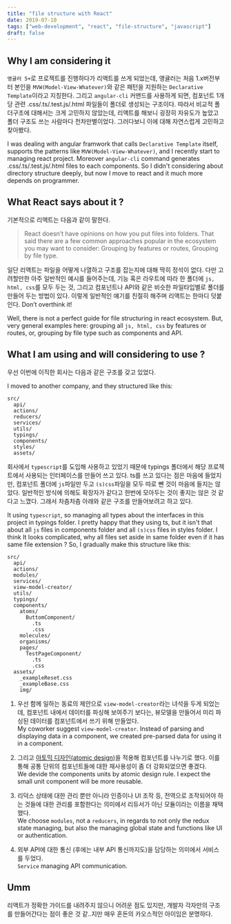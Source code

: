 ```yaml
---
title: "file structure with React"
date: 2019-07-10
tags: ["web-development", "react", "file-structure", "javascript"]
draft: false
---
```


## Why I am considering it

`앵귤러 5+`로 프로젝트를 진행하다가 리액트를 쓰게 되었는데, 앵귤러는 처음 1.x버전부터 본인을 `MVW(Model-View-Whatever)`와 같은 패턴을 지원하는 `Declarative Template`이라고 지칭한다. 그리고 `angular-cli` 커맨드를 사용하게 되면, 컴포넌트 1개당 관련 .css/.ts/.test.js/.html 파일들이 폴더로 생성되는 구조이다. 따라서 비교적 폴더구조에 대해서는 크게 고민하지 않았는데, 리액트를 해보니 굉장히 자유도가 높았고 폴더 구조도 쓰는 사람마다 천차만별이었다. 그러다보니 이에 대해 자연스럽게 고민하고 찾아봤다.

I was dealing with angular framwork that calls `Declarative Template` itself, supports the patterns like `MVW(Model-View-Whatever)`, and I recently start to managing react project. Moreover `angular-cli` command generates .css/.ts/.test.js/.html files to each components. So I didn't considering about directory structure deeply, but now I move to react and it much more depends on programmer.

## What React says about it ?

기본적으로 리액트는 다음과 같이 말한다.

> React doesn’t have opinions on how you put files into folders. That said there are a few common approaches popular in the ecosystem you may want to consider: Grouping by features or routes, Grouping by file type.

일단 리액트는 파일을 어떻게 나열하고 구조를 잡는지에 대해 딱히 정석이 없다. 다만 고려할만한 아주 일반적인 예시를 들어주는데, 기능 혹은 라우트에 따라 한 폴더에 `js, html, css`를 모두 두는 것, 그리고 컴포넌트나 API와 같은 비슷한 파일타입별로 폴더를 만들어 두는 방법이 있다. 이렇게 일반적인 얘기를 친절히 해주며 리액트는 한마디 덧붙인다. Don’t overthink it!

Well, there is not a perfect guide for file structuring in react ecosystem. But, very general examples here: grouping all `js, html, css` by features or routes, or, grouping by file type such as components and API.

## What I am using and will considering to use ?

우선 이번에 이직한 회사는 다음과 같은 구조를 갖고 있었다.

I moved to another company, and they structured like this:

```
src/
  api/
  actions/
  reducers/
  services/
  utils/
  typings/
  components/
  styles/
  assets/
```

회사에서 `typescript`를 도입해 사용하고 있었기 때문에 typings 폴더에서 해당 프로젝트에서 사용되는 인터페이스를 만들어 쓰고 있다. ts를 쓰고 있다는 점은 마음에 들었지만, 컴포넌트 폴더에 `js`파일만 두고 `(s)css`파일을 모두 따로 뺀 것이 마음에 들지는 않았다. 일반적인 방식에 의해도 확장자가 같다고 한번에 모아두는 것이 좋지는 않은 것 같다고 느꼈다. 그래서 차츰차츰 아래와 같은 구조를 만들어보려고 하고 있다.

It using `typescript`, so managing all types about the interfaces in this project in typings folder. I pretty happy that they using ts, but it isn't that about all `js` files in components folder and all `(s)css` files in styles folder. I think It looks complicated, why all files set aside in same folder even if it has same file extension ? So, I gradually make this structure like this:

```
src/
  api/
  actions/
  modules/
  services/
  view-model-creator/
  utils/
  typings/
  components/
    atoms/
      ButtomComponent/
        .ts
        .css
    molecules/
    organisms/
    pages/
      TestPageComponent/
        .ts
        .css
  assets/
    _exampleReset.css
    _exampleBase.css
    img/
```

1. 우선 함께 일하는 동료의 제안으로 `view-model-creator`라는 녀석을 두게 되었는데, 컴포넌트 내에서 데이터를 파싱해 보여주기 보다는, 뷰모델을 만들어서 미리 파싱된 데이터를 컴포넌트에서 쓰기 위해 만들었다.
   <br>
   My coworker suggest `view-model-creator`. Instead of parsing and displaying data in a component, we created pre-parsed data for using it in a component.

2. 그리고 [아토믹 디자인(atomic design)](http://bradfrost.com/blog/post/atomic-web-design/)을 적용해 컴포넌트를 나누기로 했다. 이를 통해 공통 단위의 컴포넌트들에 대한 재사용성이 좀 더 강화되었으면 좋겠다.
   <br>
   We devide the components units by atomic design rule. I expect the small unit component will be more reusable.

3. 리덕스 상태에 대한 관리 뿐만 아니라 인증이나 UI 조작 등, 전역으로 조작되어야 하는 것들에 대한 관리를 포함한다는 의미에서 리듀서가 아닌 모듈이라는 이름을 채택했다.
   <br>
   We choose `modules`, not a `reducers`, in regards to not only the redux state managing, but also the managing global state and functions like UI or authentication.

4. 외부 API에 대한 통신 (후에는 내부 API 통신까지도)을 담당하는 의미에서 서비스를 두었다.
   <br>
   `Service` managing API communication.

## Umm

리액트가 정확한 가이드를 내려주지 않으니 어려운 점도 있지만, 개발자 각자만의 구조를 만들어간다는 점이 좋은 것 같..지만 매우 혼돈의 카오스적인 아이임은 분명하다.
